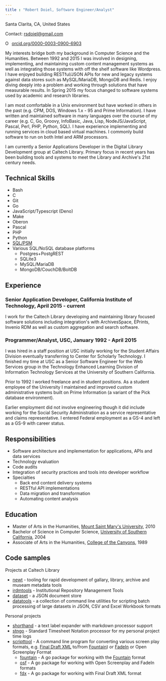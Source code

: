 ```yaml
---
title : "Robert Doiel, Software Engineer/Analyst"
---
```


Santa Clarita, CA, United States

Contact: rsdoiel@gmail.com

<a href="https://orcid.org/0000-0003-0900-6903" target="orcid.widget" rel="noopener noreferrer" style="vertical-align:top;"><img src="https://orcid.org/sites/default/files/images/orcid_16x16.png" style="width:1em;margin-right:.5em;" alt="ORCID iD icon">orcid.org/0000-0003-0900-6903</a>

My interests bridge both my background in Computer Science and the Humanities. Between 1992 and 2015 I was involved in designing, implementing, and maintaining custom content management systems as well as integrating those systems with off the shelf software like Wordpress. I have enjoyed building RESTful/JSON APIs for new and legacy systems against data stores such as MySQL/MariaDB, MongoDB and Redis. I enjoy diving deeply into a problem and working through solutions that have measurable results. In Spring 2015 my focus changed to software systems used by academic and research libraries.

I am most comfortable in a Unix environment but have worked in others in the past (e.g. CPM, DOS, Windows  1.x - 95 and Prime Information). I have written and maintained software in many languages over the course of my career (e.g. C, Go, Groovy, InfoBasic, Java, Lisp, NodeJS/JavaScript, Pascal, Perl, PHP, Python, SQL). I have experience implementing and running services in cloud based virtual machines. I commonly build software to run on both Intel and ARM processors.

I am currently a Senior Applications Developer in the Digital Library Development group at Caltech Library. Primary focus in recent years has been building tools and systems to meet the Library and Archive's 21st century needs.

Technical Skills
----------------

- Bash
- C
- Git
- Go
- JavaScript/Typescript (Deno)
- Make
- Oberon
- Pascal
- PHP
- Python
- [SQL/PSM](https://en.wikipedia.org/wiki/SQL/PSM)
- Various SQL/NoSQL database platforms
  - Postgres+PostgREST
  - SQLite3
  - MySQL/MariaDB
  - MongoDB/CouchDB/BoltDB


Experience
----------

### Senior Application Developer, California Institute of Technology, April 2015 - current

I work for the Caltech Library developing and maintaining library focused software solutions including integration's with ArchivesSpace, EPrints, Invenio RDM as well as custom aggregation and search software.


### Programmer/Analyst, USC, January 1992 - April 2015

I was hired in a staff position at USC initially working for the Student Affairs Division eventually transferring to Center for Scholarly Technology. I finished my time at USC as a Senior Software Engineer for the Web Services group in the Technology Enhanced Learning Division of Information Technology Services at the University of Southern California.

Prior to 1992 I worked freelance and in student positions. As a student employee of the University I maintained and improved custom administrative systems built on Prime Information (a variant of the Pick database environment).

Earlier employment did not involve engineering though it did include working for the Social Security Administration as a service representative and claims representative. I entered Federal employment as a GS-4 and left as a GS-9 with career status.


Responsibilities
----------------

- Software architecture and implementation for applications, APIs and data services
- Technology evaluation
- Code audits
- Integration of security practices and tools into developer workflow
- Specialties
  - Back end content delivery systems
  - RESTful API implementations
  - Data migration and transformation
  - Automating content analysis


Education
---------

- Master of Arts in the Humanities, [Mount Saint Mary's University](http://www.msmu.edu), 2010
- Bachelor of Science in Computer Science, [University of Southern California](http://www.usc.edu), 2004
- Associate of Arts in the Humanities, [College of the Canyons](https://www.canyons.edu), 1989

Code samples
------------

Projects at Caltech Library

- [newt](https://github.com/caltechlibrary/newt) - tooling for rapid development of gallary, library, archive and museam metadata tools
- [irdmtools](https://github.com/caltechlibrary/irdmtools) - Institutional Repository Management Tools
- [dataset](https://github.com/caltechlibrary/dataset) - a JSON document store
- [datatools](https://github.com/caltechlibrary/datatools) - a collection of command line utilities for scripting batch processing of large datasets in JSON, CSV and Excel Workbook formats

Personal projects

- [shorthand](https://rsdoiel.github.io/shorthand) - a text label expander with markdown processor support
- [stngo](https://rsdoiel.github.io/stngo) - Standard Timesheet Notation processor for my personal project time logs
- [scripttool](https://rsdoiel.github.io/scripttool/) - A command line program for converting various screen play formats, e.g. [Final Draft XML](https://www.finaldraft.com/) to/from [Fountain](https://fountain.io)) or [FadeIn](https://www.fadeinpro.com/) or Open Screenplay Format
  - [fountain](https://rsdoiel.github.io/fountain) - A go package for working with the [Fountain](https://fountain.io) format
  - [osf](https://rsdoiel.github.io/osf) - A go package for working with Open Screenplay and FadeIn formats
  - [fdx](https://rsdoiel.github.io/fdx) - A go package for working with Final Draft XML format
